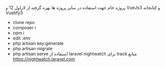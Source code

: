 پروژه خام جهت استفاده در سایر پروژه ها
بهره گرفته از لاراول 12 و VueJs3 و کتابخانه Vuetify3
- clone repo
- composer i
- npm i
- edit .env
- php artisan key:generate
- php artisan migrate
- php artisan serve
استفاده از laravel nightwatch برای track منابع https://nightwatch.laravel.com
